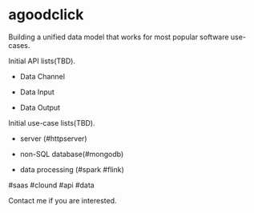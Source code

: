 # agoodclick
Building a unified data model that works for most popular software use-cases. 

Initial API lists(TBD).

* Data Channel 

* Data Input

* Data Output

Initial use-case lists(TBD).

* server (#httpserver)

* non-SQL database(#mongodb)

* data processing (#spark #flink)

#saas #clound #api #data

Contact me if you are interested.
